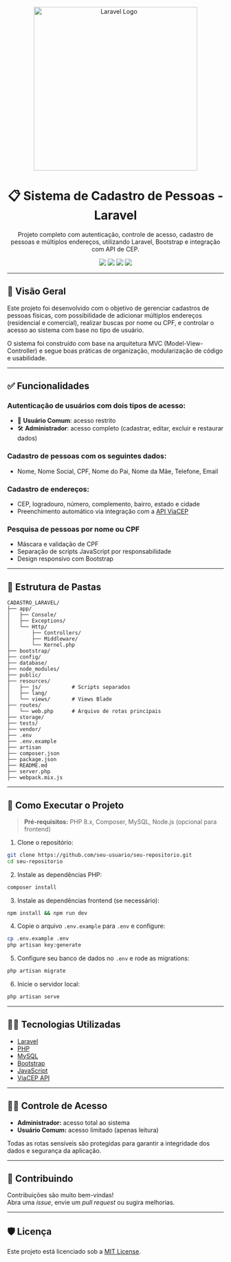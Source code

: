 <p align="center">
  <a href="https://laravel.com" target="_blank">
    <img src="https://raw.githubusercontent.com/laravel/art/master/logo-lockup/5%20SVG/2%20CMYK/1%20Full%20Color/laravel-logolockup-cmyk-red.svg" width="380" alt="Laravel Logo">
  </a>
</p>

<h1 align="center">📋 Sistema de Cadastro de Pessoas - Laravel</h1>

<p align="center">
  Projeto completo com autenticação, controle de acesso, cadastro de pessoas e múltiplos endereços, utilizando Laravel, Bootstrap e integração com API de CEP.
</p>

<p align="center">
  <img src="https://img.shields.io/badge/Laravel-10.x-red?style=flat&logo=laravel">
  <img src="https://img.shields.io/badge/PHP-8.x-blue?style=flat&logo=php">
  <img src="https://img.shields.io/badge/MySQL-Database-blue?style=flat&logo=mysql">
  <img src="https://img.shields.io/badge/License-MIT-green">
</p>

---

## 📌 Visão Geral

Este projeto foi desenvolvido com o objetivo de gerenciar cadastros de pessoas físicas, com possibilidade de adicionar múltiplos endereços (residencial e comercial), realizar buscas por nome ou CPF, e controlar o acesso ao sistema com base no tipo de usuário.

O sistema foi construído com base na arquitetura MVC (Model-View-Controller) e segue boas práticas de organização, modularização de código e usabilidade.

---

## ✅ Funcionalidades

### Autenticação de usuários com dois tipos de acesso:
  - 👤 **Usuário Comum**: acesso restrito
  - 🛠️ **Administrador**: acesso completo (cadastrar, editar, excluir e restaurar dados)
### Cadastro de pessoas com os seguintes dados:
  - Nome, Nome Social, CPF, Nome do Pai, Nome da Mãe, Telefone, Email
### Cadastro de endereços:
  - CEP, logradouro, número, complemento, bairro, estado e cidade
  - Preenchimento automático via integração com a [API ViaCEP](https://viacep.com.br)
### Pesquisa de pessoas por nome ou CPF
- Máscara e validação de CPF
- Separação de scripts JavaScript por responsabilidade
- Design responsivo com Bootstrap

---

## 🧱 Estrutura de Pastas

```
CADASTRO_LARAVEL/
├── app/
│   ├── Console/
│   ├── Exceptions/
│   └── Http/
│       ├── Controllers/
│       ├── Middleware/
│       └── Kernel.php
├── bootstrap/
├── config/
├── database/
├── node_modules/
├── public/
├── resources/
│   ├── js/          # Scripts separados
│   ├── lang/
│   └── views/       # Views Blade
├── routes/
│   └── web.php      # Arquivo de rotas principais
├── storage/
├── tests/
├── vendor/
├── .env
├── .env.example
├── artisan
├── composer.json
├── package.json
├── README.md
├── server.php
├── webpack.mix.js
```

---

## 🚀 Como Executar o Projeto

> **Pré-requisitos:** PHP 8.x, Composer, MySQL, Node.js (opcional para frontend)

1. Clone o repositório:
```bash
git clone https://github.com/seu-usuario/seu-repositorio.git
cd seu-repositorio
```

2. Instale as dependências PHP:
```bash
composer install
```

3. Instale as dependências frontend (se necessário):
```bash
npm install && npm run dev
```

4. Copie o arquivo `.env.example` para `.env` e configure:
```bash
cp .env.example .env
php artisan key:generate
```

5. Configure seu banco de dados no `.env` e rode as migrations:
```bash
php artisan migrate
```

6. Inicie o servidor local:
```bash
php artisan serve
```

---

## 👨‍💻 Tecnologias Utilizadas

- [Laravel](https://laravel.com/)
- [PHP](https://www.php.net/)
- [MySQL](https://www.mysql.com/)
- [Bootstrap](https://getbootstrap.com/)
- [JavaScript](https://developer.mozilla.org/pt-BR/docs/Web/JavaScript)
- [ViaCEP API](https://viacep.com.br)

---

## 👮‍♂️ Controle de Acesso

- **Administrador:** acesso total ao sistema
- **Usuário Comum:** acesso limitado (apenas leitura)

Todas as rotas sensíveis são protegidas para garantir a integridade dos dados e segurança da aplicação.

---

## 🤝 Contribuindo

Contribuições são muito bem-vindas!  
Abra uma _issue_, envie um _pull request_ ou sugira melhorias.

---

## 🛡️ Licença

Este projeto está licenciado sob a [MIT License](https://opensource.org/licenses/MIT).
